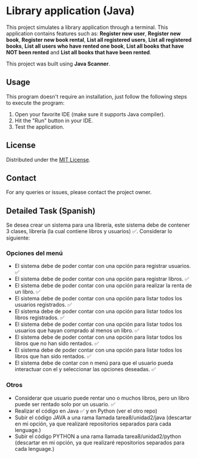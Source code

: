 # Library application (Java)

This project simulates a library application through a terminal. This application contains features such as: **Register new user**, **Register new book**, **Register new book rental**, **List all registered users**, **List all registered books**, **List all users who have rented one book**, **List all books that have NOT been rented** and **List all books that have been rented**.

This project was built using **Java Scanner**.

## Usage

This program doesn't require an installation, just follow the following steps to execute the program:

1. Open your favorite IDE (make sure it supports Java compiler).
2. Hit the "Run" button in your IDE.
3. Test the application.

## License

Distributed under the [MIT License](https://opensource.org/licenses/MIT).

## Contact

For any queries or issues, please contact the project owner.

## Detailed Task (Spanish)

Se desea crear un sistema para una librería, este sistema debe de contener 3 clases, librería (la cual contiene libros y usuarios) ✅. Considerar lo siguiente:

### Opciones del menú

- El sistema debe de poder contar con una opción para registrar usuarios. ✅
- El sistema debe de poder contar con una opción para registrar libros. ✅
- El sistema debe de poder contar con una opción para realizar la renta de un libro. ✅
- El sistema debe de poder contar con una opción para listar todos los usuarios registrados. ✅
- El sistema debe de poder contar con una opción para listar todos los libros registrados. ✅
- El sistema debe de poder contar con una opción para listar todos los usuarios que hayan comprado al menos un libro. ✅
- El sistema debe de poder contar con una opción para listar todos los libros que no han sido rentados. ✅
- El sistema debe de poder contar con una opción para listar todos los libros que han sido rentados. ✅
- El sistema debe de contar con n menú para que el usuario pueda interactuar con el y seleccionar las opciones deseadas. ✅

### Otros

- Considerar que usuario puede rentar uno o muchos libros, pero un libro puede ser rentado solo por un usuario. ✅
- Realizar el código en Java ✅ y en Python (ver el otro repo)
- Subir el código JAVA a una rama llamada tarea8/unidad2/java (descartar en mi opción, ya que realizaré repositorios separados para cada lenguage.)
- Subir el código PYTHON a una rama llamada tarea8/unidad2/python (descartar en mi opción, ya que realizaré repositorios separados para cada lenguage.)
